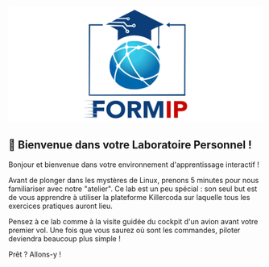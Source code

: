 ![Formip](../assets/formip_logo_padded.png)

## 🐧 Bienvenue dans votre Laboratoire Personnel !

Bonjour et bienvenue dans votre environnement d'apprentissage interactif !

Avant de plonger dans les mystères de Linux, prenons 5 minutes pour nous familiariser avec notre "atelier". Ce lab est un peu spécial : son seul but est de vous apprendre à utiliser la plateforme Killercoda sur laquelle tous les exercices pratiques auront lieu.

Pensez à ce lab comme à la visite guidée du cockpit d'un avion avant votre premier vol. Une fois que vous saurez où sont les commandes, piloter deviendra beaucoup plus simple !

Prêt ? Allons-y !